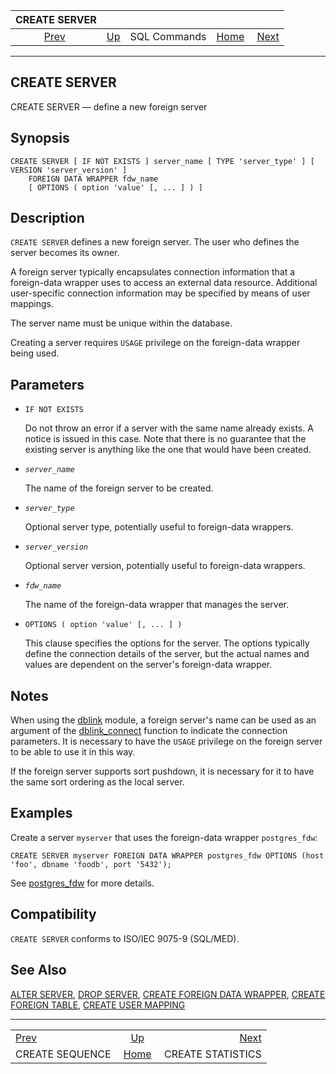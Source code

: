 <!--?xml version="1.0" encoding="UTF-8" standalone="no"?-->

|                    CREATE SERVER                   |                                        |              |                                                       |                                                        |
| :------------------------------------------------: | :------------------------------------- | :----------: | ----------------------------------------------------: | -----------------------------------------------------: |
| [Prev](sql-createsequence.html "CREATE SEQUENCE")  | [Up](sql-commands.html "SQL Commands") | SQL Commands | [Home](index.html "PostgreSQL 17devel Documentation") |  [Next](sql-createstatistics.html "CREATE STATISTICS") |

***

[]()

## CREATE SERVER

CREATE SERVER — define a new foreign server

## Synopsis

    CREATE SERVER [ IF NOT EXISTS ] server_name [ TYPE 'server_type' ] [ VERSION 'server_version' ]
        FOREIGN DATA WRAPPER fdw_name
        [ OPTIONS ( option 'value' [, ... ] ) ]

## Description

`CREATE SERVER` defines a new foreign server. The user who defines the server becomes its owner.

A foreign server typically encapsulates connection information that a foreign-data wrapper uses to access an external data resource. Additional user-specific connection information may be specified by means of user mappings.

The server name must be unique within the database.

Creating a server requires `USAGE` privilege on the foreign-data wrapper being used.

## Parameters

*   `IF NOT EXISTS`

    Do not throw an error if a server with the same name already exists. A notice is issued in this case. Note that there is no guarantee that the existing server is anything like the one that would have been created.

*   *`server_name`*

    The name of the foreign server to be created.

*   *`server_type`*

    Optional server type, potentially useful to foreign-data wrappers.

*   *`server_version`*

    Optional server version, potentially useful to foreign-data wrappers.

*   *`fdw_name`*

    The name of the foreign-data wrapper that manages the server.

*   `OPTIONS ( option 'value' [, ... ] )`

    This clause specifies the options for the server. The options typically define the connection details of the server, but the actual names and values are dependent on the server's foreign-data wrapper.

## Notes

When using the [dblink](dblink.html "F.12. dblink — connect to other PostgreSQL databases") module, a foreign server's name can be used as an argument of the [dblink\_connect](contrib-dblink-connect.html "dblink_connect") function to indicate the connection parameters. It is necessary to have the `USAGE` privilege on the foreign server to be able to use it in this way.

If the foreign server supports sort pushdown, it is necessary for it to have the same sort ordering as the local server.

## Examples

Create a server `myserver` that uses the foreign-data wrapper `postgres_fdw`:

    CREATE SERVER myserver FOREIGN DATA WRAPPER postgres_fdw OPTIONS (host 'foo', dbname 'foodb', port '5432');

See [postgres\_fdw](postgres-fdw.html "F.37. postgres_fdw — access data stored in external PostgreSQL servers") for more details.

## Compatibility

`CREATE SERVER` conforms to ISO/IEC 9075-9 (SQL/MED).

## See Also

[ALTER SERVER](sql-alterserver.html "ALTER SERVER"), [DROP SERVER](sql-dropserver.html "DROP SERVER"), [CREATE FOREIGN DATA WRAPPER](sql-createforeigndatawrapper.html "CREATE FOREIGN DATA WRAPPER"), [CREATE FOREIGN TABLE](sql-createforeigntable.html "CREATE FOREIGN TABLE"), [CREATE USER MAPPING](sql-createusermapping.html "CREATE USER MAPPING")

***

|                                                    |                                                       |                                                        |
| :------------------------------------------------- | :---------------------------------------------------: | -----------------------------------------------------: |
| [Prev](sql-createsequence.html "CREATE SEQUENCE")  |         [Up](sql-commands.html "SQL Commands")        |  [Next](sql-createstatistics.html "CREATE STATISTICS") |
| CREATE SEQUENCE                                    | [Home](index.html "PostgreSQL 17devel Documentation") |                                      CREATE STATISTICS |
